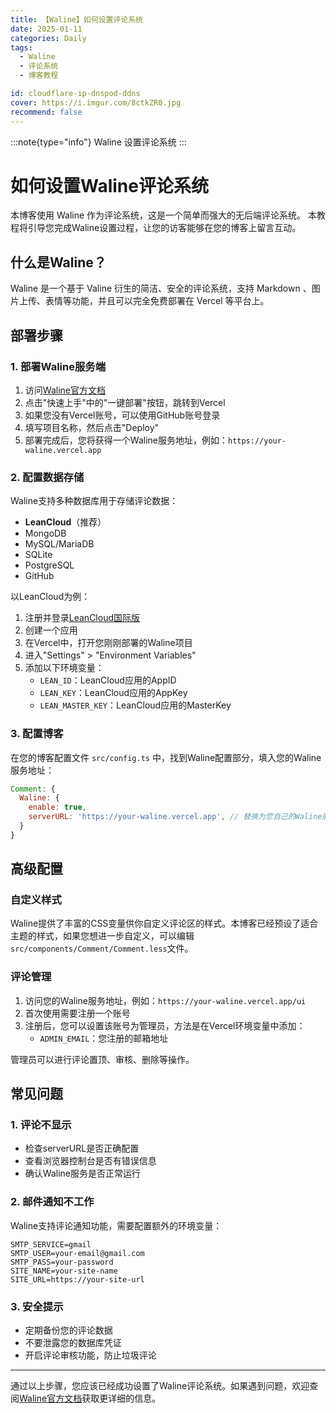 ```yaml
---
title: 【Waline】如何设置评论系统
date: 2025-01-11
categories: Daily
tags: 
  - Waline
  - 评论系统
  - 博客教程

id: cloudflare-ip-dnspod-ddns
cover: https://i.imgur.com/8ctkZR0.jpg
recommend: false
---
```


:::note{type="info"}
 Waline 设置评论系统
:::


# 如何设置Waline评论系统

 本博客使用 Waline 作为评论系统，这是一个简单而强大的无后端评论系统。 本教程将引导您完成Waline设置过程，让您的访客能够在您的博客上留言互动。

## 什么是Waline？

 Waline 是一个基于 Valine 衍生的简洁、安全的评论系统，支持 Markdown 、图片上传、表情等功能，并且可以完全免费部署在 Vercel 等平台上。

## 部署步骤

###  1. 部署Waline服务端

1. 访问[Waline官方文档](https://waline.js.org/guide/get-started.html)
2. 点击"快速上手"中的"一键部署"按钮，跳转到Vercel
3. 如果您没有Vercel账号，可以使用GitHub账号登录
4. 填写项目名称，然后点击"Deploy"
5. 部署完成后，您将获得一个Waline服务地址，例如：`https://your-waline.vercel.app`

### 2. 配置数据存储

Waline支持多种数据库用于存储评论数据：

- **LeanCloud**（推荐）
- MongoDB
- MySQL/MariaDB
- SQLite
- PostgreSQL
- GitHub

以LeanCloud为例：

1. 注册并登录[LeanCloud国际版](https://leancloud.app/)
2. 创建一个应用
3. 在Vercel中，打开您刚刚部署的Waline项目
4. 进入"Settings" > "Environment Variables"
5. 添加以下环境变量：
   - `LEAN_ID`：LeanCloud应用的AppID
   - `LEAN_KEY`：LeanCloud应用的AppKey
   - `LEAN_MASTER_KEY`：LeanCloud应用的MasterKey

### 3. 配置博客

在您的博客配置文件 `src/config.ts` 中，找到Waline配置部分，填入您的Waline服务地址：

```js
Comment: {
  Waline: {
    enable: true,
    serverURL: 'https://your-waline.vercel.app', // 替换为您自己的Waline服务地址
  }
}
```

## 高级配置

### 自定义样式

Waline提供了丰富的CSS变量供你自定义评论区的样式。本博客已经预设了适合主题的样式，如果您想进一步自定义，可以编辑`src/components/Comment/Comment.less`文件。

### 评论管理

1. 访问您的Waline服务地址，例如：`https://your-waline.vercel.app/ui`
2. 首次使用需要注册一个账号
3. 注册后，您可以设置该账号为管理员，方法是在Vercel环境变量中添加：
   - `ADMIN_EMAIL`：您注册的邮箱地址

管理员可以进行评论置顶、审核、删除等操作。

## 常见问题

### 1. 评论不显示

- 检查serverURL是否正确配置
- 查看浏览器控制台是否有错误信息
- 确认Waline服务是否正常运行

### 2. 邮件通知不工作

Waline支持评论通知功能，需要配置额外的环境变量：

```
SMTP_SERVICE=gmail
SMTP_USER=your-email@gmail.com
SMTP_PASS=your-password
SITE_NAME=your-site-name
SITE_URL=https://your-site-url
```

### 3. 安全提示


- 定期备份您的评论数据
- 不要泄露您的数据库凭证
- 开启评论审核功能，防止垃圾评论

---

通过以上步骤，您应该已经成功设置了Waline评论系统。如果遇到问题，欢迎查阅[Waline官方文档](https://waline.js.org/)获取更详细的信息。 
